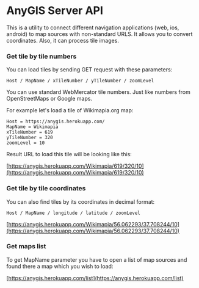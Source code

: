 # AnyGIS Server API

This is a utility to connect different navigation applications (web, ios, android) to map sources with non-standard URLS. It allows you to convert coordinates. Also, it can process tile images.

### Get tile by tile numbers

You can load tiles by sending GET request with these parameters:

```
Host / MapName / xTileNumber / yTileNumber / zoomLevel
```

You can use standard WebMercator tile numbers. Just like numbers from OpenStreetMaps or Google maps.


For example let's load a tile of Wikimapia.org map:

```
Host = https://anygis.herokuapp.com/
MapName = Wikimapia
xTileNumber = 619
yTileNumber = 320
zoomLevel = 10
```

Result URL to load this tile will be looking like this:

[https://anygis.herokuapp.com/Wikimapia/619/320/10](https://anygis.herokuapp.com/Wikimapia/619/320/10)



### Get tile by tile coordinates

You can also find tiles by its coordinates in decimal format:

```
Host / MapName / longitude / latitude / zoomLevel
```
[https://anygis.herokuapp.com/Wikimapia/56.062293/37.708244/10](https://anygis.herokuapp.com/Wikimapia/56.062293/37.708244/10)



### Get maps list

To get MapName parameter you have to open a list of map sources and found there a map which you wish to load:

[https://anygis.herokuapp.com/list](https://anygis.herokuapp.com/list)

